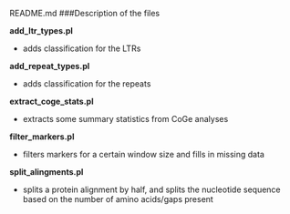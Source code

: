 README.md
###Description of the files

**add_ltr_types.pl**

* adds classification for the LTRs

**add_repeat_types.pl**

* adds classification for the repeats

**extract_coge_stats.pl**

* extracts some summary statistics from CoGe analyses

**filter_markers.pl**

* filters markers for a certain window size and fills in missing data

**split_alingments.pl**

* splits a protein alignment by half, and splits the nucleotide sequence based on the number of amino acids/gaps present